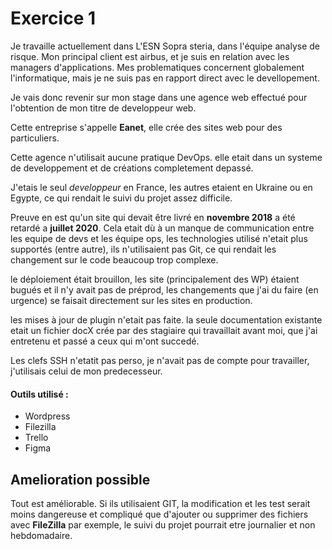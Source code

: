 # Exercice 1 

Je travaille actuellement dans L'ESN Sopra steria, dans l'équipe analyse de risque. 
Mon principal client est airbus, et je suis en relation avec les managers d'applications.
 Mes problematiques concernent globalement l'informatique, mais je ne suis pas en rapport direct avec le devellopement. 

 Je vais donc revenir sur mon stage dans une agence web effectué pour l'obtention de mon titre de developpeur web. 

Cette entreprise s'appelle __Eanet__, elle crée des sites web pour des particuliers. 

Cette agence n'utilisait aucune pratique DevOps. elle etait dans un systeme de developpement et de créations completement depassé. 

J'etais le seul *developpeur* en France, les autres etaient en Ukraine ou en Egypte, ce qui rendait le suivi du projet assez difficile. 

Preuve en est qu'un site qui devait être livré en __novembre 2018__ a été retardé a __juillet 2020__. 
 Cela etait dù à un manque de communication entre les equipe de devs et les équipe ops, les technologies utilisé n'etait plus supportés (entre autre), ils n'utilisaient pas Git, ce qui rendait les changement sur le code beaucoup trop complexe. 

 le déploiement était brouillon, les site (principalement des WP) étaient bugués et il n'y avait pas de préprod, les changements que j'ai du faire (en urgence) se faisait directement sur les sites en production.

 les mises à jour de plugin n'etait pas faite. la seule documentation existante etait un fichier docX crée par des stagiaire qui travaillait avant moi, que j'ai entretenu et passé a ceux qui m'ont succedé. 

 Les clefs SSH n'etatit pas perso, je n'avait pas de compte pour travailler, j'utilisais celui de mon predecesseur. 

 #### Outils utilisé : 

 - Wordpress 
 - Filezilla
 - Trello 
 - Figma 


 ## Amelioration possible

 Tout est améliorable. Si ils utilisaient GIT, la modification et les test serait moins dangereuse et compliqué que d'ajouter ou supprimer des fichiers avec __FileZilla__ par exemple, le suivi du projet pourrait etre journalier et non hebdomadaire. 
